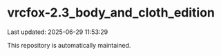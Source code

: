 # vrcfox-2.3_body_and_cloth_edition

Last updated: 2025-06-29 11:53:29

This repository is automatically maintained.

